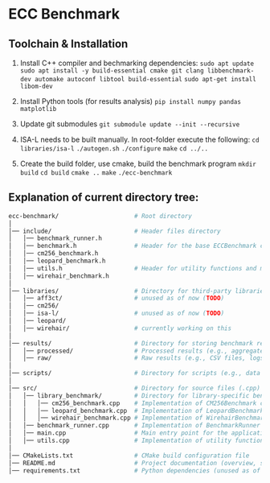 
# ECC Benchmark

## Toolchain & Installation

1. Install C++ compiler and bechmarking dependencies:
`sudo apt update `
`sudo apt install -y build-essential cmake git clang libbenchmark-dev automake autoconf libtool build-essential`
`sudo apt-get install libom-dev`

2. Install Python tools (for results analysis)
`pip install numpy pandas matplotlib`

3. Update git submodules
`git submodule update --init --recursive`

4. ISA-L needs to be built manually. In root-folder execute the following:
`cd libraries/isa-l`
`./autogen.sh`
`./configure`
`make`
`cd ../..`

5. Create the build folder, use cmake, build the benchmark program
`mkdir build`
`cd build`
`cmake ..`
`make`
`./ecc-benchmark`


## Explanation of current directory tree:

```bash
ecc-benchmark/                     # Root directory
│
│── include/                       # Header files directory
│   │── benchmark_runner.h         
│   │── benchmark.h                # Header for the base ECCBenchmark class (abstract interface)
│   │── cm256_benchmark.h
│   │── leopard_benchmark.h
│   │── utils.h                    # Header for utility functions and macros
│   │── wirehair_benchmark.h
│
│── libraries/                     # Directory for third-party libraries
│   │── aff3ct/                    # unused as of now (TODO)
│   │── cm256/                     
│   │── isa-l/                     # unused as of now (TODO)
│   │── leopard/
│   │── wirehair/                  # currently working on this
│
│── results/                       # Directory for storing benchmark results
│   │── processed/                 # Processed results (e.g., aggregated data, graphs) (TODO)
│   │── raw/                       # Raw results (e.g., CSV files, logs) (TODO)
│
│── scripts/                       # Directory for scripts (e.g., data processing, plotting) (TODO)
│
│── src/                           # Directory for source files (.cpp)
│   │── library_benchmark/         # Directory for library-specific benchmark implementations
│   │   │── cm256_benchmark.cpp    # Implementation of CM256Benchmark class
│   │   │── leopard_benchmark.cpp  # Implementation of LeopardBenchmark class
│   │   │── wirehair_benchmark.cpp # Implementation of WirehairBenchmark class
│   │── benchmark_runner.cpp       # Implementation of BenchmarkRunner class (manages benchmarks)
│   │── main.cpp                   # Main entry point for the application
│   │── utils.cpp                  # Implementation of utility functions
│
│── CMakeLists.txt                 # CMake build configuration file
│── README.md                      # Project documentation (overview, setup instructions)
│── requirements.txt               # Python dependencies (unused as of now, will only be needed for result processing) (TODO)

```

